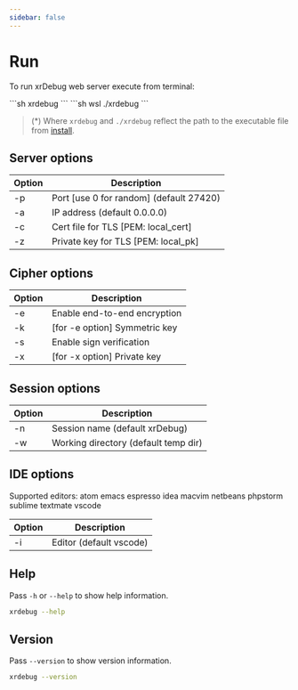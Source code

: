 ```yaml
---
sidebar: false
---
```


# Run

To run xrDebug web server execute from terminal:

<code-group>
<code-block title="macOS/Linux">
```sh
xrdebug <options>
```
</code-block>

<code-block title="Windows">
```sh
wsl ./xrdebug <options>
```
</code-block>
</code-group>

> (*) Where `xrdebug` and `./xrdebug` reflect the path to the executable file from [install](../install/).

## Server options

| Option | Description                             |
| ------ | --------------------------------------- |
| -p     | Port [use 0 for random] (default 27420) |
| -a     | IP address (default 0.0.0.0)            |
| -c     | Cert file for TLS [PEM: local_cert]     |
| -z     | Private key for TLS [PEM: local_pk]     |

## Cipher options

| Option | Description                   |
| ------ | ----------------------------- |
| -e     | Enable end-to-end encryption  |
| -k     | [for -e option] Symmetric key |
| -s     | Enable sign verification      |
| -x     | [for -x option] Private key   |

## Session options

| Option | Description                          |
| ------ | ------------------------------------ |
| -n     | Session name (default xrDebug)       |
| -w     | Working directory (default temp dir) |

## IDE options

Supported editors: atom emacs espresso idea macvim netbeans phpstorm sublime textmate vscode

| Option | Description             |
| ------ | ----------------------- |
| -i     | Editor (default vscode) |

## Help

Pass `-h` or `--help` to show help information.

```sh
xrdebug --help
```

## Version

Pass `--version` to show version information.

```sh
xrdebug --version
```
